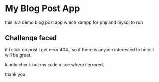 # My Blog Post App

this is a demo blog post app which xampp for php and mysql to run

## Challenge faced
if i click on post i get error 404 
, so if there is anyone interested to help it will be great.

kindly check out my code n see where i errored.

thank you
